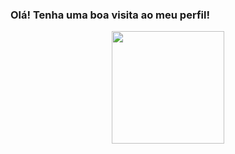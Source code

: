 ### Olá! Tenha uma boa visita ao meu perfil!

<div align="center">
  <a href="https://github.com/JGT-Lobo">
  <img height="180em" src="https://github-readme-stats.vercel.app/api?username=JGT-Lobo&show_icons=true&theme=dracula&include_all_commits=true&count_private=true"/>
<!--
  <img height="180em" src="https://github-readme-stats.vercel.app/api/top-langs/?username=JGT-Lobo&layout=compact&langs_count=1&theme=dracula"/>
-->
</div>

<!--
**JGT-Lobo/JGT-Lobo** is a ✨ _special_ ✨ repository because its `README.md` (this file) appears on your GitHub profile.

Here are some ideas to get you started:

- 🔭 I’m currently working on ...
- 🌱 I’m currently learning ...
- 👯 I’m looking to collaborate on ...
- 🤔 I’m looking for help with ...
- 💬 Ask me about ...
- 📫 How to reach me: ...
- 😄 Pronouns: ...
- ⚡ Fun fact: ...
-->
